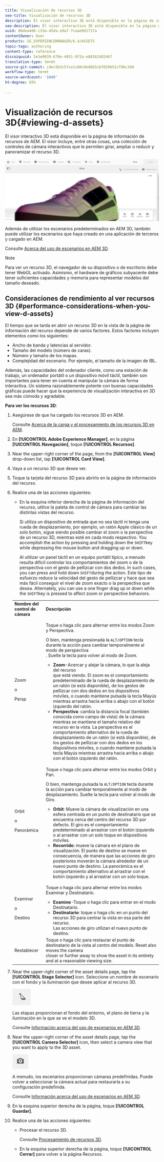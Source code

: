 ```yaml
---
title: Visualización de recursos 3D
seo-title: Visualización de recursos 3D
description: El visor interactivo 3D está disponible en la página de información de recursos de AEM. El visor incluye, entre otras cosas, una colección de controles de cámara interactivos que le permiten girar, ampliar o reducir y panoramizar el recurso 3D.
seo-description: El visor interactivo 3D está disponible en la página de información de recursos de AEM. El visor incluye, entre otras cosas, una colección de controles de cámara interactivos que le permiten girar, ampliar o reducir y panoramizar el recurso 3D.
uuid: 06dea4d6-c33a-45da-a9a7-7caae9d1717a
contentOwner: User
products: SG_EXPERIENCEMANAGER/6.4/ASSETS
topic-tags: authoring
content-type: reference
discoiquuid: 5e1e0039-670e-4051-9f2a-e88162482467
translation-type: tm+mt
source-git-commit: cdec5b3c57ce1c80c0ed6b5cb7650b52cf9bc340
workflow-type: tm+mt
source-wordcount: '1040'
ht-degree: 65%

---
```



# Visualización de recursos 3D{#viewing-d-assets}

El visor interactivo 3D está disponible en la página de información de recursos de AEM. El visor incluye, entre otras cosas, una colección de controles de cámara interactivos que le permiten girar, ampliar o reducir y panoramizar el recurso 3D.

![chlimage_1-16](assets/chlimage_1-16.png)

Además de utilizar los escenarios predeterminados en AEM 3D, también puede utilizar los escenarios que haya creado en una aplicación de terceros y cargado en AEM.

Consulte [Acerca del uso de escenarios en AEM 3D](/help/sites-classic-ui-authoring/classicui-stages-aem3d.md).

>[!NOTE]
>
>Para ver un recurso 3D, el navegador de su dispositivo o de escritorio debe tener WebGL activado. Asimismo, el hardware de gráficos subyacente debe tener suficientes capacidades y memoria para representar modelos del tamaño deseado.

## Consideraciones de rendimiento al ver recursos 3D {#performance-considerations-when-you-view-d-assets}

El tiempo que se tarda en abrir un recurso 3D en la vista de la página de información del recurso depende de varios factores. Estos factores incluyen elementos como los siguientes:

* Ancho de banda y latencias al servidor.
* Tamaño del modelo (número de caras).
* Número y tamaño de los mapas.
* Complejidad del escenario. Por ejemplo, el tamaño de la imagen de IBL.

Además, las capacidades del ordenador cliente, como una estación de trabajo, un ordenador portátil o un dispositivo móvil táctil, también son importantes para tener en cuenta al manipular la cámara de forma interactiva. Un sistema razonablemente potente con buenas capacidades gráficas puede hacer que la experiencia de visualización interactiva en 3D sea más cómoda y agradable.

**Para ver los recursos 3D**:

1. Asegúrese de que ha cargado los recursos 3D en AEM.

   Consulte [Acerca de la carga y el procesamiento de los recursos 3D en AEM](/help/sites-classic-ui-authoring/classicui-upload-proc-3d.md).
1. En **[!UICONTROL Adobe Experience Manager]**, en la página **[!UICONTROL Navegación]**, toque **[!UICONTROL Recursos]**.
1. Near the upper-right corner of the page, from the **[!UICONTROL View]** drop-down list, tap **[!UICONTROL Card View]**.

1. Vaya a un recurso 3D que desee ver.
1. Toque la tarjeta del recurso 3D para abrirlo en la página de información del recurso.

1. Realice una de las acciones siguientes:

   * En la esquina inferior derecha de la página de información del recurso, utilice la paleta de control de cámara para cambiar las distintas vistas del recurso.

      Si utiliza un dispositivo de entrada que no sea táctil ni tenga una rueda de desplazamiento, por ejemplo, un ratón Apple clásico de un solo botón, sigue siendo posible cambiar el zoom o la perspectiva de un recurso 3D, mientras esté en cada modo respectivo. You accomplish the action by pressing and holding down the `SHIFT`key while depressing the mouse button and dragging up or down.

      Al utilizar un panel táctil en un equipo portátil típico, a menudo resulta difícil controlar los comportamientos del zoom o de la perspectiva con el gesto de pellizcar con dos dedos. In such cases, you can press and hold down `SHIFT`during the action. Este tipo de esfuerzo reduce la velocidad del gesto de pellizcar y hace que sea más fácil conseguir el nivel de zoom exacto o la perspectiva que desea. Alternately, you can use a one finger drag up or down while the `SHIFT`key is pressed to affect zoom or perspective behaviors.
   <table> 
    <tbody> 
      <tr> 
      <td><strong>Nombre del control de cámara</strong><br /> </td> 
      <td><strong>Descripción</strong></td> 
      </tr> 
      <tr> 
      <td><p>Zoom</p> <p>o</p> <p>Persp</p> </td> 
      <td><p>Toque o haga clic para alternar entre los modos Zoom y Perspectiva.</p> <p>O bien, mantenga presionada la <code>ALT/OPTION</code> tecla durante la acción para cambiar temporalmente al modo de perspectiva<br /> . Suelte la tecla para volver al modo de Zoom.</p> 
        <ul> 
        <li><strong>Zoom</strong>-Acercar y alejar la cámara, lo que la aleja del recurso<br /> que está viendo. El zoom es el comportamiento predeterminado de la rueda de desplazamiento de un ratón (si está disponible), de los gestos de pellizcar con dos dedos en los dispositivos móviles, o cuando mantiene pulsada la tecla Mayús mientras arrastra hacia arriba o abajo con el botón izquierdo del ratón.</li> 
        <li><strong>Perspectiva</strong>: cambia la distancia focal (también conocida como campo de vista) de la cámara mientras se mantiene el tamaño relativo del recurso en la vista. La perspectiva es el comportamiento alternativo de la rueda de desplazamiento de un ratón (si está disponible), de los gestos de pellizcar con dos dedos en los dispositivos móviles, o cuando mantiene pulsada la tecla Mayús mientras arrastra hacia arriba o abajo con el botón izquierdo del ratón.</li> 
        </ul> </td> 
      </tr> 
      <tr> 
      <td><p>Orbit</p> <p>o</p> <p>Panorámica</p> </td> 
      <td><p>Toque o haga clic para alternar entre los modos Orbit y Pan.</p> <p>O bien, mantenga pulsada la <code>ALT/OPTION</code> tecla durante la acción para cambiar temporalmente al modo de desplazamiento. Suelte la tecla para volver al modo de Giro.</p> 
        <ul> 
        <li><strong>Orbit</strong>: Mueve la cámara de visualización en una esfera centrada en un punto de destinatario que se encuentra cerca del centro del recurso 3D por defecto. El giro es el comportamiento predeterminado al arrastrar con el botón izquierdo o al arrastrar con un solo toque en dispositivos móviles.</li> 
        <li><strong>Recorrido</strong>: mueve la cámara en el plano de visualización. El punto de destino se mueve en consecuencia, de manera que las acciones de giro posteriores moverán la cámara alrededor de un nuevo punto de destino. La panorámica es el comportamiento alternativo al arrastrar con el botón izquierdo y al arrastrar con un solo toque.</li> 
        </ul> </td> 
      </tr> 
      <tr> 
      <td><p>Examinar</p> <p>o</p> <p>Destino</p> </td> 
      <td><p>Toque o haga clic para alternar entre los modos Examinar y Destinatario.</p> 
        <ul> 
        <li><strong>Examine</strong>-Toque o haga clic para entrar en el modo Destinatario.</li> 
        <li><strong>Destinatario</strong>: toque o haga clic en un punto del recurso 3D para centrar la vista en esa parte del recurso.<br /> Las acciones de giro utilizan el nuevo punto de destino.</li> 
        </ul> </td> 
      </tr> 
      <tr> 
      <td>Restablecer</td> 
      <td>Toque o haga clic para restaurar el punto de destinatario de la vista al centro del modelo. Reset also moves the camera<br /> closer or further away to show the asset in its entirety and at a reasonable viewing size.</td> 
      </tr> 
    </tbody> 
    </table>

1. Near the upper-right corner of the asset details page, tap the **[!UICONTROL Stage Selector]** icon. Seleccione un nombre de escenario con el fondo y la iluminación que desee aplicar al recurso 3D.

   ![](do-not-localize/chlimage_1-2.png)

   Las etapas proporcionan el fondo del entorno, el plano de tierra y la iluminación en la que se ve el modelo 3D.

   Consulte [Información acerca del uso de escenarios en AEM 3D](/help/sites-classic-ui-authoring/classicui-stages-aem3d.md).

1. Near the upper-right corner of the asset details page, tap the **[!UICONTROL Camera Selector]** icon, then select a camera view that you want to apply to the 3D asset.

   ![](do-not-localize/chlimage_1-3.png)

   A menudo, los escenarios proporcionan cámaras predefinidas. Puede volver a seleccionar la cámara actual para restaurarla a su configuración predefinida.

   Consulte [Información acerca del uso de escenarios en AEM 3D](/help/sites-classic-ui-authoring/classicui-stages-aem3d.md).

1. En la esquina superior derecha de la página, toque **[!UICONTROL Guardar]**.
1. Realice una de las acciones siguientes:

   * Procesar el recurso 3D.

      Consulte [Procesamiento de recursos 3D](/help/sites-classic-ui-authoring/classicui-rendering-3d.md).

   * En la esquina superior derecha de la página, toque **[!UICONTROL Cerrar]** para volver a la página Recursos.

